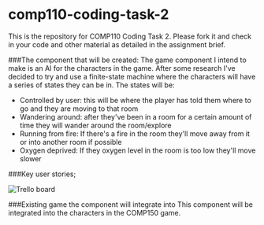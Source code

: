 # comp110-coding-task-2

This is the repository for COMP110 Coding Task 2.
Please fork it and check in your code and other material as detailed in the assignment brief.

###The component that will be created:
The game component I intend to make is an AI for the characters in the game. After some research I've decided to try and use a finite-state machine where the characters will have a series of states they can be in. The states will be:  
* Controlled by user: this will be where the player has told them where to go and they are moving to that room
* Wandering around: after they've been in a room for a certain amount of time they will wander around the room/explore
* Running from fire: If there's a fire in the room they'll move away from it or into another room if possible
* Oxygen deprived: If they oxygen level in the room is too low they'll move slower

###Key user stories;

![Trello board](https://raw.githubusercontent.com/MaddieK19/comp110-coding-task-2/master/Trello%20board.PNG)

###Existing game the component will integrate into
This component will be integrated into the characters in the COMP150 game.
